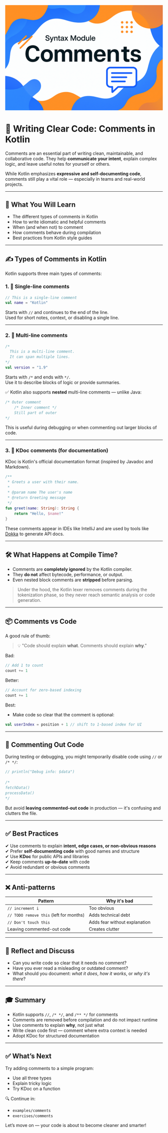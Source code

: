 <div align="center">
  <picture>
    <source media="(prefers-color-scheme: dark)" srcset="../../../../../../../images/Comments.png">
    <img alt="Gradle Logo" src="../../../../../../../images/Comments.png">
  </picture>
</div>

# 💬 Writing Clear Code: Comments in Kotlin

Comments are an essential part of writing clean, maintainable, and collaborative code. They help **communicate your intent**, explain complex logic, and leave useful notes for yourself or others.

While Kotlin emphasizes **expressive and self-documenting code**, comments still play a vital role — especially in teams and real-world projects.

---

## 🧠 What You Will Learn

- The different types of comments in Kotlin
- How to write idiomatic and helpful comments
- When (and when not) to comment
- How comments behave during compilation
- Best practices from Kotlin style guides

---

## ✍️ Types of Comments in Kotlin

Kotlin supports three main types of comments:

### 1. 🧵 Single-line comments

```kotlin
// This is a single-line comment
val name = "Kotlin"
```

Starts with `//` and continues to the end of the line.  
Used for short notes, context, or disabling a single line.

---

### 2. 📜 Multi-line comments

```kotlin
/*
  This is a multi-line comment.
  It can span multiple lines.
*/
val version = "1.9"
```

Starts with `/*` and ends with `*/`.  
Use it to describe blocks of logic or provide summaries.

✅ Kotlin also supports **nested** multi-line comments — unlike Java:

```kotlin
/* Outer comment
    /* Inner comment */
    Still part of outer
*/
```

This is useful during debugging or when commenting out larger blocks of code.

---

### 3. 📘 KDoc comments (for documentation)

KDoc is Kotlin's official documentation format (inspired by Javadoc and Markdown).

```kotlin
/**
 * Greets a user with their name.
 *
 * @param name The user's name
 * @return Greeting message
 */
fun greet(name: String): String {
    return "Hello, $name!"
}
```

These comments appear in IDEs like IntelliJ and are used by tools like [Dokka](https://kotlinlang.org/docs/kotlin-doc.html) to generate API docs.

---

## 🛠 What Happens at Compile Time?

- Comments are **completely ignored** by the Kotlin compiler.
- They **do not** affect bytecode, performance, or output.
- Even nested block comments are **stripped** before parsing.

> Under the hood, the Kotlin lexer removes comments during the tokenization phase, so they never reach semantic analysis or code generation.

---

## 📦 Comments vs Code

A good rule of thumb:

> 💡 "Code should explain **what**. Comments should explain **why**."

Bad:
```kotlin
// Add 1 to count
count += 1
```

Better:
```kotlin
// Account for zero-based indexing
count += 1
```

Best:
- Make code so clear that the comment is optional:
```kotlin
val userIndex = position + 1 // shift to 1-based index for UI
```

---

## 🧼 Commenting Out Code

During testing or debugging, you might temporarily disable code using `//` or `/* */`:

```kotlin
// println("Debug info: $data")

/*
fetchData()
processData()
*/
```

But avoid **leaving commented-out code** in production — it's confusing and clutters the file.

---

## ✅ Best Practices

✔ Use comments to explain **intent, edge cases, or non-obvious reasons**  
✔ Prefer **self-documenting code** with good names and structure  
✔ Use **KDoc** for public APIs and libraries  
✔ Keep comments **up-to-date** with code  
✔ Avoid redundant or obvious comments

---

## ❌ Anti-patterns

| Pattern | Why it's bad |
|--------|---------------|
| `// increment i` | Too obvious |
| `// TODO remove this` (left for months) | Adds technical debt |
| `// Don't touch this` | Adds fear without explanation |
| Leaving commented-out code | Creates clutter |

---

## 🧠 Reflect and Discuss

- Can you write code so clear that it needs no comment?
- Have you ever read a misleading or outdated comment?
- What should you document: *what it does*, *how it works*, or *why it's there*?

---

## 🎓 Summary

- Kotlin supports `//`, `/* */`, and `/** */` for comments
- Comments are removed before compilation and do not impact runtime
- Use comments to explain **why**, not just what
- Write clean code first — comment where extra context is needed
- Adopt KDoc for structured documentation

---

## ✅ What’s Next

Try adding comments to a simple program:
- Use all three types
- Explain tricky logic
- Try KDoc on a function

🔍 Continue in:
- `examples/comments`
- `exercises/comments`

Let’s move on — your code is about to become cleaner and smarter!
